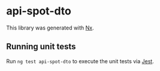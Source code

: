 # api-spot-dto

This library was generated with [Nx](https://nx.dev).

## Running unit tests

Run `ng test api-spot-dto` to execute the unit tests via [Jest](https://jestjs.io).

